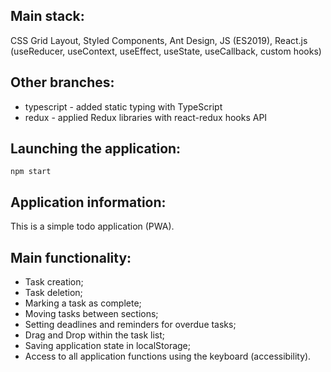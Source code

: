 ## Main stack:
CSS Grid Layout, Styled Components, Ant Design, JS (ES2019), React.js (useReducer, useContext, useEffect, useState, useCallback, custom hooks)

## Other branches:
- typescript - added static typing with TypeScript
- redux - applied Redux libraries with react-redux hooks API

## Launching the application:
```npm start```

## Application information:
This is a simple todo application (PWA).

## Main functionality:
- Task creation;
- Task deletion;
- Marking a task as complete;
- Moving tasks between sections;
- Setting deadlines and reminders for overdue tasks;
- Drag and Drop within the task list;
- Saving application state in localStorage;
- Access to all application functions using the keyboard (accessibility).
